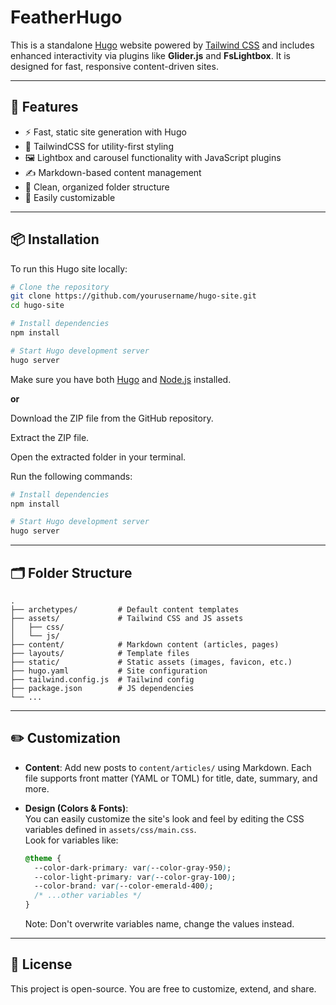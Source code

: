 # FeatherHugo

This is a standalone [Hugo](https://gohugo.io/) website powered by [Tailwind CSS](https://tailwindcss.com/) and includes enhanced interactivity via plugins like **Glider.js** and **FsLightbox**. It is designed for fast, responsive content-driven sites.

---

## 🚀 Features

- ⚡ Fast, static site generation with Hugo
- 🎨 TailwindCSS for utility-first styling
- 🖼️ Lightbox and carousel functionality with JavaScript plugins
- ✍️ Markdown-based content management
- 📁 Clean, organized folder structure
- 🔧 Easily customizable

---

## 📦 Installation

To run this Hugo site locally:

```bash
# Clone the repository
git clone https://github.com/yourusername/hugo-site.git
cd hugo-site

# Install dependencies
npm install

# Start Hugo development server
hugo server
```

Make sure you have both [Hugo](https://gohugo.io/getting-started/installing/) and [Node.js](https://nodejs.org/) installed.

**or**

Download the ZIP file from the GitHub repository.

Extract the ZIP file.

Open the extracted folder in your terminal.

Run the following commands:

```bash
# Install dependencies
npm install

# Start Hugo development server
hugo server
```

---

## 🗂️ Folder Structure

```
.
├── archetypes/         # Default content templates
├── assets/             # Tailwind CSS and JS assets
│   ├── css/
│   └── js/
├── content/            # Markdown content (articles, pages)
├── layouts/            # Template files
├── static/             # Static assets (images, favicon, etc.)
├── hugo.yaml           # Site configuration
├── tailwind.config.js  # Tailwind config
├── package.json        # JS dependencies
└── ...
```

---

## ✏️ Customization

- **Content**: Add new posts to `content/articles/` using Markdown. Each file supports front matter (YAML or TOML) for title, date, summary, and more.
- **Design (Colors & Fonts)**:  
  You can easily customize the site's look and feel by editing the CSS variables defined in `assets/css/main.css`.  
  Look for variables like:

  ```css
  @theme {
    --color-dark-primary: var(--color-gray-950);
    --color-light-primary: var(--color-gray-100);
    --color-brand: var(--color-emerald-400);
    /* ...other variables */
  }
  ```

  Note: Don't overwrite variables name, change the values instead.
---

## 📄 License

This project is open-source. You are free to customize, extend, and share.
